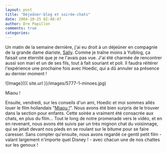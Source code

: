 ```yaml
---
layout: post
title: "Déjeûner-blog et soirée-chats"
date: 2004-10-25 02:48:47
author: Dre Papillon
comments: true
categories: 
---
```



Un matin de la semaine dernière, j'ai eu droit à un déjeûner en compagnie de la grande dame diariste, [Sally](http://www.geocities.com/monde-de-sally/).  Comme je traîne moins à Yulblog, ça faisait une éternité que je ne l'avais pas vue.  J'ai été charmée de rencontrer aussi son mari et un de ses fils, tout à fait souriant et poli.  Il faudra réitérer l'expérience une prochaine fois avec Hoedic, qui a dû annuler sa présence au dernier moment !

![Image]({{ site.url }}/images/5777-1-minoes.jpg)
<div class="photoattrib">Miaou !</div>



Ensuite, vendredi, sur les conseils d'un ami, Hoedic et moi sommes allés louer le film hollandais "[Miaou !](http://www.cinemamontreal.com/aw/crva.aw/p.cm/r.que/m.Montreal/j.f/i.5777/f.Miaou_.html)".  Nous avons été bien surpris de le trouver dans la section pour enfants.  Cette soirée a vraiment été consacrée aux chats, en plus du film...  Tout le long de notre promenade vers le vidéo, et en en revenant, nous avons été suivis par un très mignon chat du voisinnage, qui se jetait devant nos pieds en se roulant sur le bitume pour se faire caresser.  Sans compter qu'ensuite, nous avons regardé ce gentil petit film - valant largement n'importe quel Disney ! - avec chacun une de nos chattes sur les genoux !